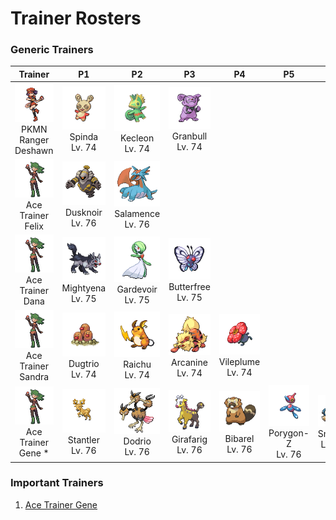 # Trainer Rosters

### Generic Trainers

| Trainer | P1 | P2 | P3 | P4 | P5 | P6 |
|:-------:|:--:|:--:|:--:|:--:|:--:|:--:|
| ![PKMN Ranger Deshawn](../../assets/trainers/pkmn_ranger.png)<br>PKMN Ranger Deshawn | ![Spinda](../../assets/sprites/spinda/front.gif)<br>Spinda<br>Lv. 74 | ![Kecleon](../../assets/sprites/kecleon/front.gif)<br>Kecleon<br>Lv. 74 | ![Granbull](../../assets/sprites/granbull/front.gif)<br>Granbull<br>Lv. 74 |
| ![Ace Trainer Felix](../../assets/trainers/ace_trainer.png)<br>Ace Trainer Felix | ![Dusknoir](../../assets/sprites/dusknoir/front.gif)<br>Dusknoir<br>Lv. 76 | ![Salamence](../../assets/sprites/salamence/front.gif)<br>Salamence<br>Lv. 76 |
| ![Ace Trainer Dana](../../assets/trainers/ace_trainer.png)<br>Ace Trainer Dana | ![Mightyena](../../assets/sprites/mightyena/front.gif)<br>Mightyena<br>Lv. 75 | ![Gardevoir](../../assets/sprites/gardevoir/front.gif)<br>Gardevoir<br>Lv. 75 | ![Butterfree](../../assets/sprites/butterfree/front.gif)<br>Butterfree<br>Lv. 75 |
| ![Ace Trainer Sandra](../../assets/trainers/ace_trainer.png)<br>Ace Trainer Sandra | ![Dugtrio](../../assets/sprites/dugtrio/front.gif)<br>Dugtrio<br>Lv. 74 | ![Raichu](../../assets/sprites/raichu/front.gif)<br>Raichu<br>Lv. 74 | ![Arcanine](../../assets/sprites/arcanine/front.gif)<br>Arcanine<br>Lv. 74 | ![Vileplume](../../assets/sprites/vileplume/front.gif)<br>Vileplume<br>Lv. 74 |
| ![Ace Trainer Gene *](../../assets/trainers/ace_trainer.png)<br>Ace Trainer Gene * | ![Stantler](../../assets/sprites/stantler/front.gif)<br>Stantler<br>Lv. 76 | ![Dodrio](../../assets/sprites/dodrio/front.gif)<br>Dodrio<br>Lv. 76 | ![Girafarig](../../assets/sprites/girafarig/front.gif)<br>Girafarig<br>Lv. 76 | ![Bibarel](../../assets/sprites/bibarel/front.gif)<br>Bibarel<br>Lv. 76 | ![Porygon-Z](../../assets/sprites/porygon-z/front.gif)<br>Porygon-Z<br>Lv. 76 | ![Snorlax](../../assets/sprites/snorlax/front.gif)<br>Snorlax<br>Lv. 77 |


### Important Trainers

1. [Ace Trainer Gene](important_trainers.md#ace-trainer-gene)
